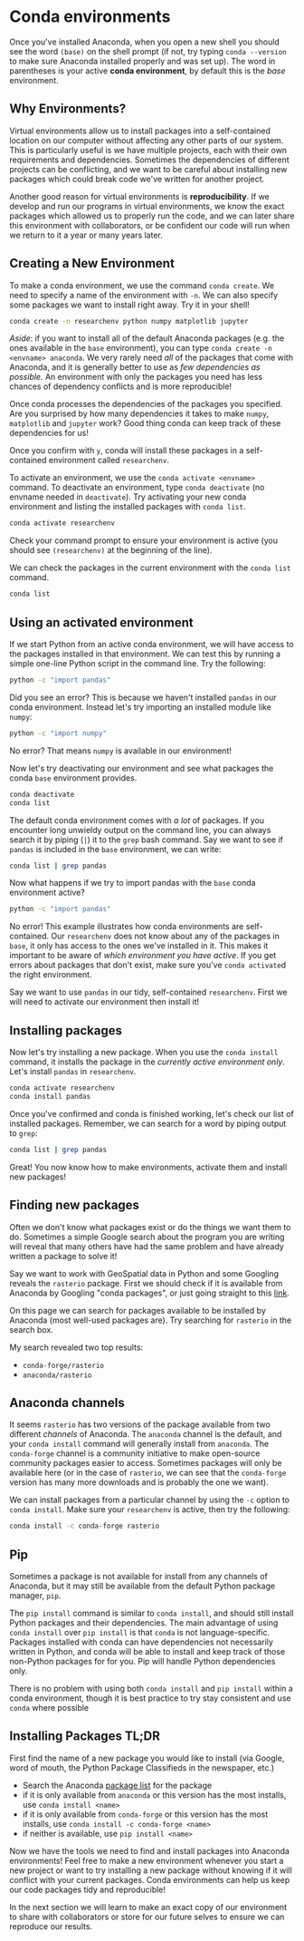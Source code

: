 # Conda environments

Once you've installed Anaconda, when you open a new shell you should see the word `(base)` on the shell prompt (if not, try typing `conda --version` to make sure Anaconda installed properly and was set up). The word in parentheses is your active **conda environment**, by default this is the *base* environment.

## Why Environments?

Virtual environments allow us to install packages into a self-contained location on our computer without affecting any other parts of our system. This is particularly useful is we have multiple projects, each with their own requirements and dependencies. Sometimes the dependencies of different projects can be conflicting, and we want to be careful about installing new packages which could break code we've written for another project.

Another good reason for virtual environments is **reproducibility**. If we develop and run our programs in virtual environments, we know the exact packages which allowed us to properly run the code, and we can later share this environment with collaborators, or be confident our code will run when we return to it a year or many years later.

## Creating a New Environment

To make a conda environment, we use the command `conda create`. We need to specify a name of the environment with `-n`. We can also specify some packages we want to install right away. Try it in your shell!

```bash
conda create -n researchenv python numpy matplotlib jupyter
```

*Aside*: if you want to install all of the default Anaconda packages (e.g. the ones available in the `base` environment), you can type `conda create -n <envname> anaconda`. We very rarely need *all* of the packages that come with Anaconda, and it is generally better to use as *few dependencies as possible*. An environment with only the packages you need has less chances of dependency conflicts and is more reproducible!

Once conda processes the dependencies of the packages you specified. Are you surprised by how many dependencies it takes to make `numpy`, `matplotlib` and `jupyter` work? Good thing conda can keep track of these dependencies for us!

Once you confirm with `y`, conda will install these packages in a self-contained environment called `researchenv`.

To activate an environment, we use the `conda activate <envname>` command. To deactivate an environment, type `conda deactivate` (no envname needed in `deactivate`). Try activating your new conda environment and listing the installed packages with `conda list`.

```bash
conda activate researchenv
```

Check your command prompt to ensure your environment is active (you should see `(researchenv)` at the beginning of the line).

We can check the packages in the current environment with the `conda list` command.

```bash
conda list
```

## Using an activated environment

If we start Python from an active conda environment, we will have access to the packages installed in that environment. We can test this by running a simple one-line Python script in the command line. Try the following:

```bash
python -c "import pandas"
```

Did you see an error? This is because we haven't installed `pandas` in our conda environment. Instead let's try importing an installed module like `numpy`:

```bash
python -c "import numpy"
```

No error? That means `numpy` is available in our environment!

Now let's try deactivating our environment and see what packages the conda `base` environment provides.

```bash
conda deactivate
conda list
```

The default conda environment comes with *a lot* of packages. If you encounter long unwieldy output on the command line, you can always search it by piping (`|`) it to the `grep` bash command. Say we want to see if `pandas` is included in the `base` environment, we can write:

```bash
conda list | grep pandas
```

Now what happens if we try to import pandas with the `base` conda environment active?

```bash
python -c "import pandas"
```

No error! This example illustrates how conda environments are self-contained. Our `researchenv` does not know about any of the packages in `base`, it only has access to the ones we've installed in it. This makes it important to be aware of *which environment you have active*. If you get errors about packages that don't exist, make sure you've `conda activate`d the right environment.

Say we want to use `pandas` in our tidy, self-contained `researchenv`. First we will need to activate our environment then install it!

## Installing packages

Now let's try installing a new package. When you use the `conda install` command, it installs the package in the *currently active environment only*. Let's install `pandas` in `researchenv`.

```bash
conda activate researchenv
conda install pandas
```

Once you've confirmed and conda is finished working, let's check our list of installed packages. Remember, we can search for a word by piping output to `grep`:

```bash
conda list | grep pandas
```

Great! You now know how to make environments, activate them and install new packages!

## Finding new packages

Often we don't know what packages exist or do the things we want them to do. Sometimes a simple Google search about the program you are writing will reveal that many others have had the same problem and have already written a package to solve it!

Say we want to work with GeoSpatial data in Python and some Googling reveals the `rasterio` package. First we should check if it is available from Anaconda by Googling "conda packages", or just going straight to this [link](https://anaconda.org/anaconda/repo).

On this page we can search for packages available to be installed by Anaconda (most well-used packages are). Try searching for `rasterio` in the search box.

My search revealed two top results:

- `conda-forge/rasterio`
- `anaconda/rasterio`

## Anaconda channels

It seems `rasterio` has two versions of the package available from two different *channels* of Anaconda. The `anaconda` channel is the default, and your `conda install` command will generally install from `anaconda`. The `conda-forge` channel is a community initiative to make open-source community packages easier to access. Sometimes packages will only be available here (or in the case of `rasterio`, we can see that the `conda-forge` version has many more downloads and is probably the one we want).

We can install packages from a particular channel by using the `-c` option to `conda install`. Make sure your `researchenv` is active, then try the following:

```bash
conda install -c conda-forge rasterio
```

## Pip

Sometimes a package is not available for install from any channels of Anaconda, but it may still be available from the default Python package manager, `pip`.

The `pip install` command is similar to `conda install`, and should still install Python packages and their dependencies. The main advantage of using `conda install` over `pip install` is that `conda` is not language-specific. Packages installed with conda can have dependencies not necessarily written in Python, and conda will be able to install and keep track of those non-Python packages for for you. Pip will handle Python dependencies only.

There is no problem with using both `conda install` and `pip install` within a conda environment, though it is best practice to try stay consistent and use `conda` where possible

## Installing Packages TL;DR

First find the name of a new package you would like to install (via Google, word of mouth, the Python Package Classifieds in the newspaper, etc.)

- Search the Anaconda [package list](https://anaconda.org/anaconda/repo) for the package
- if it is only available from `anaconda` or this version has the most installs, use `conda install <name>`
- if it is only available from `conda-forge` or this version has the most installs, use `conda install -c conda-forge <name>`
- if neither is available, use `pip install <name>`

Now we have the tools we need to find and install packages into Anaconda environments! Feel free to make a new environment whenever you start a new project or want to try installing a new package without knowing if it will conflict with your current packages. Conda environments can help us keep our code packages tidy and reproducible!

In the next section we will learn to make an exact copy of our environment to share with collaborators or store for our future selves to ensure we can reproduce our results.
